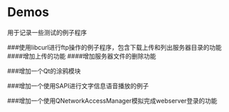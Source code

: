 # Demos
用于记录一些测试的例子程序

###使用libcurl进行ftp操作的例子程序，包含下载上传和列出服务器目录的功能
####增加上传的功能
####增加服务器文件的删除功能

###增加一个Qt的涂鸦模块

###增加一个使用SAPI进行文字信息语音播放的例子

###增加一个使用QNetworkAccessManager模拟完成webserver登录的功能
